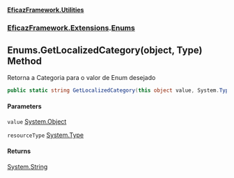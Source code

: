 #### [EficazFramework.Utilities](EficazFrameworkUtilities.md 'EficazFramework Utilities')
### [EficazFramework.Extensions](EficazFrameworkUtilities.md#EficazFramework_Extensions 'EficazFramework.Extensions').[Enums](Enums.md 'EficazFramework.Extensions.Enums')
## Enums.GetLocalizedCategory(object, Type) Method
Retorna a Categoria para o valor de Enum desejado  
```csharp
public static string GetLocalizedCategory(this object value, System.Type resourceType);
```
#### Parameters
<a name='EficazFramework_Extensions_Enums_GetLocalizedCategory(object_System_Type)_value'></a>
`value` [System.Object](https://docs.microsoft.com/en-us/dotnet/api/System.Object 'System.Object')  
  
<a name='EficazFramework_Extensions_Enums_GetLocalizedCategory(object_System_Type)_resourceType'></a>
`resourceType` [System.Type](https://docs.microsoft.com/en-us/dotnet/api/System.Type 'System.Type')  
  
#### Returns
[System.String](https://docs.microsoft.com/en-us/dotnet/api/System.String 'System.String')  
